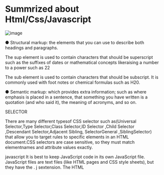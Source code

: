 
# Summrized about Html/Css/Javascript


![image](https://ichef.bbci.co.uk/images/ic/832x468/p02lv1l7.jpg)


● Structural markup: the elements that you can use to
describe both headings and paragraphs.


The sup element is used to contain characters that should be superscript such as the suffixes of dates or mathematical concepts likeraising a number to a power such
as 22
  

The sub element is used to contain characters that should be subscript. It is commonly used with foot notes or chemical formulas such as H20.





● Semantic markup: which provides extra information; such as where emphasis is placed in a sentence, that something you have written is a quotation (and who said it), the meaning of acronyms, and so on.



  
SELECTOR
 
 There are many different typesof CSS selector such as(Universal Selector,Type Selector,Class Selector,ID Selector ,Child Selector ,Descendant Selector,Adjacent Sibling, SelectorGeneral ,SiblingSelector) that allow you to target rules to specific elements in an HTML document.CSS selectors are case sensitive,
so they must match elementnames and attribute values exactly.


 javascript
It is best to keep JavaScript code in its own JavaScript file. JavaScript files are text files (like HTML pages and CSS style sheets), but they have the . j sextension.  The HTML <script> element is used in HTML pages to tell the browser to load the JavaScript file (rather like the <link> element can be used to load a CSS file). If you view the source code of the page in the browser, the JavaScript will not have changed the HTML, because the script works with the model of the web
page that the browser has created. 

STATEMENTS
A script is a series of instructions that a computer can follow one-by-one. Each individual instruction or step is known as a statement.
Statements should end with a semicolon.

COMMENTS
You should write comments to explain what your code does. They help make your code easier to read and understand. This can help you and others who read your code. 

VARIABLE
A script will have to temporarily store the bits of information it needs to do its job. It can store this data in variables.A variable is a good name for this
concept because the data stored in a variable can change (or vary) each time a script runs. 







